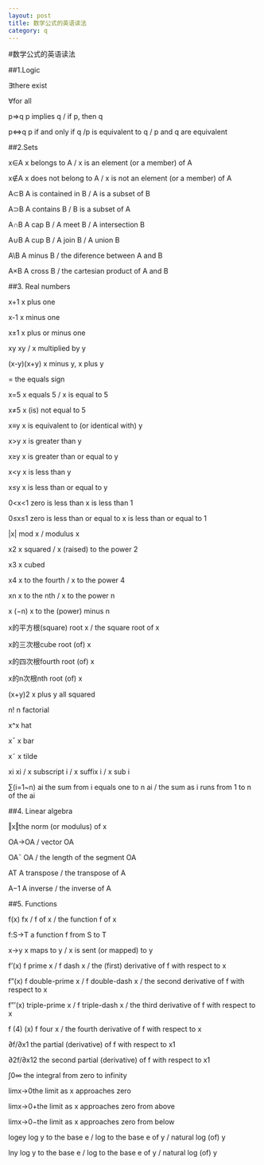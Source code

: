 ```yaml
---
layout: post
title: 数学公式的英语读法
category: q
---
```



#数学公式的英语读法

##1.Logic

∃there exist

∀for all

p⇒q p implies q / if p, then q

p⇔q p if and only if q /p is equivalent to q / p and q are equivalent

##2.Sets

x∈A x belongs to A / x is an element (or a member) of A

x∉A x does not belong to A / x is not an element (or a member) of A

A⊂B A is contained in B / A is a subset of B

A⊃B A contains B / B is a subset of A

A∩B A cap B / A meet B / A intersection B

A∪B A cup B / A join B / A union B

A\B A minus B / the diference between A and B

A×B A cross B / the cartesian product of A and B

##3. Real numbers

x+1 x plus one

x-1 x minus one

x±1 x plus or minus one

xy xy / x multiplied by y

(x-y)(x+y) x minus y, x plus y

= the equals sign

x=5 x equals 5 / x is equal to 5

x≠5 x (is) not equal to 5

x≡y x is equivalent to (or identical with) y

x>y x is greater than y

x≥y x is greater than or equal to y

x\<y x is less than y

x≤y x is less than or equal to y

0\<x\<1 zero is less than x is less than 1

0≤x≤1 zero is less than or equal to x is less than or equal to 1

|x| mod x / modulus x

x2 x squared / x (raised) to the power 2

x3 x cubed

x4 x to the fourth / x to the power 4

xn x to the nth / x to the power n

x (−n) x to the (power) minus n

x的平方根(square) root x / the square root of x

x的三次根cube root (of) x

x的四次根fourth root (of) x

x的n次根nth root (of) x

(x+y)2 x plus y all squared

n! n factorial

x^x hat

x¯ x bar

x˜ x tilde

xi xi / x subscript i / x suffix i / x sub i

∑(i=1~n) ai the sum from i equals one to n ai / the sum as i runs from 1 to n of the ai


##4. Linear algebra

‖x‖the norm (or modulus) of x

OA→OA / vector OA

OA¯ OA / the length of the segment OA

AT A transpose / the transpose of A

A−1 A inverse / the inverse of A

##5. Functions

f(x) fx / f of x / the function f of x

f:S→T a function f from S to T

x→y x maps to y / x is sent (or mapped) to y

f’(x) f prime x / f dash x / the (first) derivative of f with respect to x

f”(x) f double-prime x / f double-dash x / the second derivative of f with respect to x

f”’(x) triple-prime x / f triple-dash x / the third derivative of f with respect to x

f (4) (x) f four x / the fourth derivative of f with respect to x

∂f/∂x1 the partial (derivative) of f with respect to x1

∂2f/∂x12 the second partial (derivative) of f with respect to x1

∫0∞ the integral from zero to infinity

limx→0the limit as x approaches zero

limx→0+the limit as x approaches zero from above

limx→0−the limit as x approaches zero from below

logey log y to the base e / log to the base e of y / natural log (of) y

lny log y to the base e / log to the base e of y / natural log (of) y